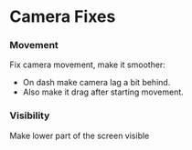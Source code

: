 # Camera Fixes
### Movement 
Fix camera movement, make it smoother:
- On dash make camera lag a bit behind.
- Also make it drag after starting movement.

### Visibility
Make lower part of the screen visible 
